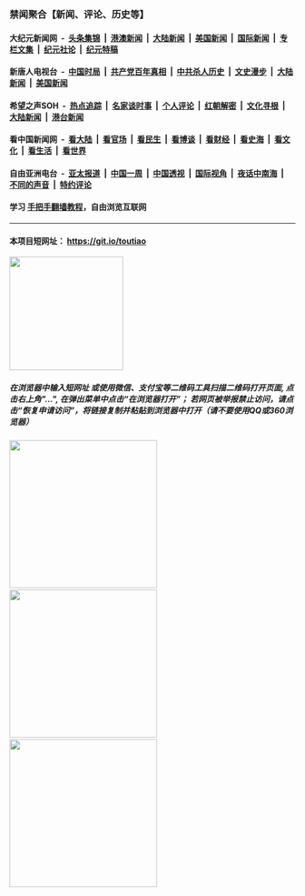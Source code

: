 ### 禁闻聚合【新闻、评论、历史等】

#### 大纪元新闻网 &nbsp;-&nbsp; [头条集锦](indexes/E头条集锦.md?t=02110244) &nbsp;|&nbsp; [港澳新闻](indexes/E港澳新闻.md?t=02110244)  &nbsp;|&nbsp; [大陆新闻](indexes/E大陆新闻.md?t=02110244) &nbsp;|&nbsp; [美国新闻](indexes/E美国新闻.md?t=02110244) &nbsp;|&nbsp; [国际新闻](indexes/E国际新闻.md?t=02110244) &nbsp;|&nbsp; [专栏文集](indexes/E专栏文集.md?t=02110244) &nbsp;|&nbsp; [纪元社论](indexes/E纪元社论.md?t=02110244) &nbsp;|&nbsp; [纪元特稿](indexes/E纪元特稿.md?t=02110244) 

#### 新唐人电视台 &nbsp;-&nbsp; [中国时局](indexes/N中国时局.md?t=02110244) &nbsp;|&nbsp; [共产党百年真相](indexes/N共产党百年真相.md?t=02110244) &nbsp;|&nbsp; [中共杀人历史](indexes/N中共杀人历史.md?t=02110244) &nbsp;|&nbsp; [文史漫步](indexes/N文史漫步.md?t=02110244) &nbsp;|&nbsp; [大陆新闻](indexes/N大陆新闻.md?t=02110244) &nbsp;|&nbsp; [美国新闻](indexes/N美国新闻.md?t=02110244)

#### 希望之声SOH &nbsp;-&nbsp; [热点追踪](indexes/H热点追踪.md?t=02110244) &nbsp;|&nbsp; [名家谈时事](indexes/H名家谈时事.md?t=02110244) &nbsp;|&nbsp; [个人评论](indexes/H个人评论.md?t=02110244)  &nbsp;|&nbsp; [红朝解密](indexes/H红朝解密.md?t=02110244) &nbsp;|&nbsp; [文化寻根](indexes/H文化寻根.md?t=02110244) &nbsp;|&nbsp; [大陆新闻](indexes/H大陆新闻.md?t=02110244) &nbsp;|&nbsp; [港台新闻](indexes/H港台新闻.md?t=02110244)

#### 看中国新闻网 &nbsp;-&nbsp; [看大陆](indexes/S看大陆.md?t=02110244) &nbsp;|&nbsp; [看官场](indexes/S看官场.md?t=02110244) &nbsp;|&nbsp; [看民生](indexes/S看民生.md?t=02110244)  &nbsp;|&nbsp; [看博谈](indexes/S看博谈.md?t=02110244) &nbsp;|&nbsp; [看财经](indexes/S看财经.md?t=02110244) &nbsp;|&nbsp; [看史海](indexes/S看史海.md?t=02110244) &nbsp;|&nbsp; [看文化](indexes/S看文化.md?t=02110244) &nbsp;|&nbsp; [看生活](indexes/S看生活.md?t=02110244) &nbsp;|&nbsp; [看世界](indexes/S看世界.md?t=02110244)

#### 自由亚洲电台 &nbsp;-&nbsp; [亚太报道](indexes/R亚太报道.md?t=02110244) &nbsp;|&nbsp; [中国一周](indexes/R中国一周.md?t=02110244) &nbsp;|&nbsp; [中国透视](indexes/R中国透视.md?t=02110244)  &nbsp;|&nbsp; [国际视角](indexes/R国际视角.md?t=02110244) &nbsp;|&nbsp; [夜话中南海](indexes/R夜话中南海.md?t=02110244) &nbsp;|&nbsp; [不同的声音](indexes/R不同的声音.md?t=02110244) &nbsp;|&nbsp; [特约评论](indexes/R特约评论.md?t=02110244)

#### 学习 [手把手翻墙教程](https://github.com/gfw-breaker/guides/wiki)，自由浏览互联网

----

#### 本项目短网址： https://git.io/toutiao
<img src="https://raw.githubusercontent.com/gfw-breaker/banned-news/master/scripts/img/qr.png" width="200px"/>  

##### 在浏览器中输入短网址 或使用微信、支付宝等二维码工具扫描二维码打开页面, 点击右上角"...", 在弹出菜单中点击“在浏览器打开”； 若网页被举报禁止访问，请点击“恢复申请访问”，将链接复制并粘贴到浏览器中打开（请不要使用QQ或360浏览器）

<img src="https://raw.githubusercontent.com/gfw-breaker/banned-news/master/scripts/img/1.png" width="260px"/> &nbsp; <img src="https://raw.githubusercontent.com/gfw-breaker/banned-news/master/scripts/img/2.png" width="260px"/> &nbsp; <img src="https://raw.githubusercontent.com/gfw-breaker/banned-news/master/scripts/img/3.png" width="260px"/>
